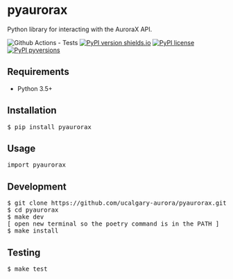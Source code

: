 # pyaurorax
Python library for interacting with the AuroraX API.

![Github Actions - Tests](https://github.com/ucalgary-aurora/pyaurorax/workflows/tests/badge.svg)
[![PyPI version shields.io](https://img.shields.io/pypi/v/pyaurorax.svg)](https://pypi.python.org/pypi/pyaurorax/)
[![PyPI license](https://img.shields.io/pypi/l/pyaurorax.svg)](https://pypi.python.org/pypi/pyaurorax/)
[![PyPI pyversions](https://img.shields.io/pypi/pyversions/pyaurorax.svg)](https://pypi.python.org/pypi/pyaurorax/)

## Requirements
- Python 3.5+

## Installation
<pre>$ pip install pyaurorax</pre>

## Usage
<pre>import pyaurorax</pre>

## Development
<pre>$ git clone https://github.com/ucalgary-aurora/pyaurorax.git
$ cd pyaurorax
$ make dev
[ open new terminal so the poetry command is in the PATH ]
$ make install</pre>

## Testing
<pre>$ make test</pre>
